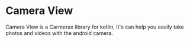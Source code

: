# Camera View

Camera View is a Carmerax library for kotlin, It's can help you easily take photos and videos with the android camera.

